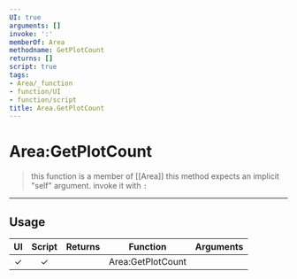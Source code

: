 ```yaml
---
UI: true
arguments: []
invoke: ':'
memberOf: Area
methodname: GetPlotCount
returns: []
script: true
tags:
- Area/_function
- function/UI
- function/script
title: Area.GetPlotCount
---
```

# Area:GetPlotCount
> this function is a member of [[Area]]
> this method expects an implicit "self" argument. invoke it with `:`
-----
## Usage
|  UI | Script | Returns | Function | Arguments |
|:---:|:------:|-------:|:--------:|:---------|
|✓|✓||Area:GetPlotCount||
